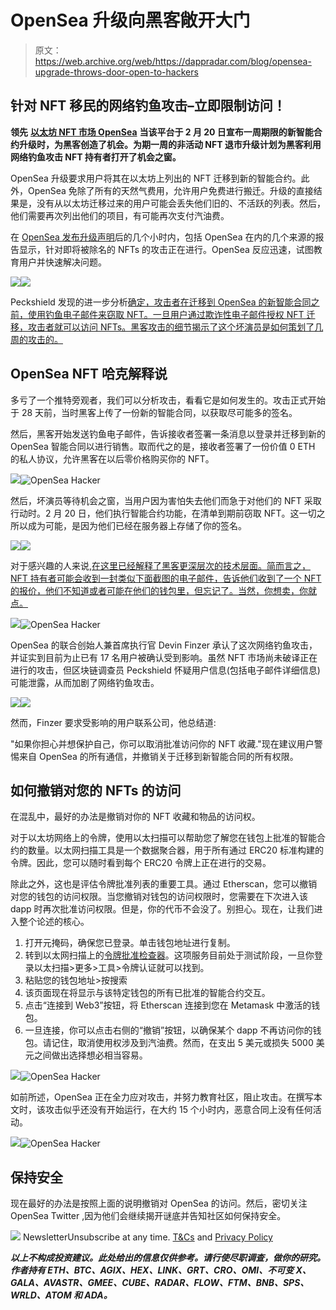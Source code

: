 # OpenSea 升级向黑客敞开大门

> 原文：<https://web.archive.org/web/https://dappradar.com/blog/opensea-upgrade-throws-door-open-to-hackers>

## 针对 NFT 移民的网络钓鱼攻击–立即限制访问！

**领先** [**以太坊 NFT 市场 OpenSea**](https://web.archive.org/web/20221229170359/https://dappradar.com/ethereum/marketplaces/opensea) **当该平台于 2 月 20 日宣布一周期限的新智能合约升级时，为黑客创造了机会。为期一周的非活动 NFT 退市升级计划为黑客利用网络钓鱼攻击 NFT 持有者打开了机会之窗。**

OpenSea 升级要求用户将其在以太坊上列出的 NFT 迁移到新的智能合约。此外，OpenSea 免除了所有的天然气费用，允许用户免费进行搬迁。升级的直接结果是，没有从以太坊迁移过来的用户可能会丢失他们旧的、不活跃的列表。然后，他们需要再次列出他们的项目，有可能再次支付汽油费。

在 [OpenSea 发布升级声明](https://web.archive.org/web/20221229170359/https://cointelegraph.com/news/opensea-smart-contract-upgrade-to-delist-inactive-nfts-on-ethereum)后的几个小时内，包括 OpenSea 在内的几个来源的报告显示，针对即将被除名的 NFTs 的攻击正在进行。OpenSea 反应迅速，试图教育用户并快速解决问题。

![](img/29cf0a2e64917eb71fa9359c6f645a34.png)![](img/7408e854c3d4c5450bae468e468ee664.png)

Peckshield 发现的进一步分析[确定，攻击者在迁移到 OpenSea 的新智能合同之前，使用钓鱼电子邮件来窃取 NFT。一旦用户通过欺诈性电子邮件授权 NFT 迁移，攻击者就可以访问 NFTs。黑客攻击的细节揭示了这个坏演员是如何策划了几周的攻击的。](https://web.archive.org/web/20221229170359/https://twitter.com/peckshield)

## OpenSea NFT 哈克解释说

多亏了一个推特旁观者，我们可以分析攻击，看看它是如何发生的。攻击正式开始于 28 天前，当时黑客上传了一份新的智能合同，以获取尽可能多的签名。

然后，黑客开始发送钓鱼电子邮件，告诉接收者签署一条消息以登录并迁移到新的 OpenSea 智能合同以进行销售。取而代之的是，接收者签署了一份价值 0 ETH 的私人协议，允许黑客在以后零价格购买你的 NFT。

![](img/eed5558c9ffed2d66c426c2c89595a90.png)![OpenSea Hacker](img/3622cd921c4ebd13478fb261f1e714fb.png)

然后，坏演员等待机会之窗，当用户因为害怕失去他们而急于对他们的 NFT 采取行动时。2 月 20 日，他们执行智能合约功能，在清单到期前窃取 NFT。这一切之所以成为可能，是因为他们已经在服务器上存储了你的签名。

![](img/19fcc6f345ba1fed026199ed92b12b5f.png)![](img/5d2840ceba0e0dae068da4e02ca06604.png)

对于感兴趣的人来说,[在这里已经解释了黑客更深层次的技术层面。简而言之，NFT 持有者可能会收到一封类似下面截图的电子邮件，告诉他们收到了一个 NFT 的报价，他们不知道或者可能在他们的钱包里，但忘记了。当然，你想卖，你就点。](https://web.archive.org/web/20221229170359/https://twitter.com/isotile/status/1495406610348445706)

![](img/3c7bb092e3abaef685d24b2ee3a29a02.png)![OpenSea Hacker](img/401a9b8326dca4829b774ffc4c748b61.png)

OpenSea 的联合创始人兼首席执行官 Devin Finzer 承认了这次网络钓鱼攻击，并证实到目前为止已有 17 名用户被确认受到影响。虽然 NFT 市场尚未破译正在进行的攻击，但区块链调查员 Peckshield 怀疑用户信息(包括电子邮件详细信息)可能泄露，从而加剧了网络钓鱼攻击。

![](img/ae0f4482e7a43d440f679f0a69b1def2.png)![](img/efc37a832c6b72063bd054469fbb827e.png)

然而，Finzer 要求受影响的用户联系公司，他总结道:

"如果你担心并想保护自己，你可以取消批准访问你的 NFT 收藏."现在建议用户警惕来自 OpenSea 的所有通信，并撤销关于迁移到新智能合同的所有权限。

## 如何撤销对您的 NFTs 的访问

在混乱中，最好的办法是撤销对你的 NFT 收藏和物品的访问权。

对于以太坊网络上的令牌，使用以太扫描可以帮助您了解您在钱包上批准的智能合约的数量。以太网扫描工具是一个数据聚合器，用于所有通过 ERC20 标准构建的令牌。因此，您可以随时看到每个 ERC20 令牌上正在进行的交易。

除此之外，这也是评估令牌批准列表的重要工具。通过 Etherscan，您可以撤销对您的钱包的访问权限。当您撤销对钱包的访问权限时，您需要在下次进入该 dapp 时再次批准访问权限。但是，你的代币不会没了。别担心。现在，让我们进入整个论述的核心。

1.  打开元掩码，确保您已登录。单击钱包地址进行复制。
2.  转到以太网扫描上的[令牌批准检查器](https://web.archive.org/web/20221229170359/https://etherscan.io/tokenapprovalchecker)。这项服务目前处于测试阶段，一旦你登录以太扫描>更多>工具>令牌认证就可以找到。
3.  粘贴您的钱包地址>按搜索
4.  该页面现在将显示与该特定钱包的所有已批准的智能合约交互。
5.  点击“连接到 Web3”按钮，将 Etherscan 连接到您在 Metamask 中激活的钱包。
6.  一旦连接，你可以点击右侧的“撤销”按钮，以确保某个 dapp 不再访问你的钱包。请记住，取消使用权涉及到汽油费。然而，在支出 5 美元或损失 5000 美元之间做出选择想必相当容易。

![](img/6b5f0323015d225c63940b55a9df4f12.png)![OpenSea Hacker](img/23dd1be933ba7cbea1cdd6f866ce34fd.png)

如前所述，OpenSea 正在全力应对攻击，并努力教育社区，阻止攻击。在撰写本文时，该攻击似乎还没有开始运行，在大约 15 个小时内，恶意合同上没有任何活动。

![](img/c3635fe0c61c357283d8ecec7df9766e.png)![OpenSea Hacker](img/65cfe99ac7626c1fa3cc9ad480808677.png)

## 保持安全

现在最好的办法是按照上面的说明撤销对 OpenSea 的访问。然后，密切关注 OpenSea Twitter ,因为他们会继续揭开谜底并告知社区如何保持安全。

![](img/6d5a4a2d609c56e1a5771717e54ba759.png) NewsletterUnsubscribe at any time. [T&Cs](https://web.archive.org/web/20221229170359/https://dappradar.com/terms) and [Privacy Policy](https://web.archive.org/web/20221229170359/https://dappradar.com/privacy-policy)

***以上不构成投资建议。此处给出的信息仅供参考。请行使尽职调查，做你的研究。作者持有 ETH、BTC、AGIX、HEX、LINK、GRT、CRO、OMI、不可变 X、GALA、AVASTR、GMEE、CUBE、RADAR、FLOW、FTM、BNB、SPS、WRLD、ATOM 和 ADA。***